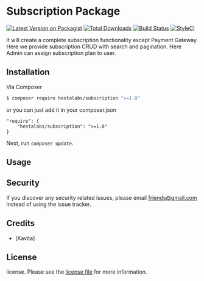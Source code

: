 # Subscription Package

[![Latest Version on Packagist][ico-version]][link-packagist]
[![Total Downloads][ico-downloads]][link-downloads]
[![Build Status][ico-travis]][link-travis]
[![StyleCI][ico-styleci]][link-styleci]

It will create a complete subscription functionality except Payment Gateway.
Here we provide subscription CRUD with search and pagination. Here Admin can assign subscription plan to user.


## Installation

Via Composer

``` bash
$ composer require hestalabs/subscription ">=1.0"
```

or you can just add it in your composer.json

```
"require": {
    "hestalabs/subscription": ">=1.0"
}
```

Next, run `composer update`.


## Usage


## Security

If you discover any security related issues, please email friends@gmail.com instead of using the issue tracker.

## Credits

- [Kavita]

## License

license. Please see the [license file](license.md) for more information.

[ico-version]: https://img.shields.io/packagist/v/hestalabs/subscription.svg?style=flat-square
[ico-downloads]: https://img.shields.io/packagist/dt/hestalabs/subscription.svg?style=flat-square
[ico-travis]: https://img.shields.io/travis/hestalabs/subscription/master.svg?style=flat-square
[ico-styleci]: https://styleci.io/repos/12345678/shield

[link-packagist]: https://packagist.org/packages/hestalabs/subscription
[link-downloads]: https://packagist.org/packages/hestalabs/subscription
[link-travis]: https://travis-ci.org/hestalabs/subscription
[link-styleci]: https://styleci.io/repos/12345678
[link-author]: https://github.com/hestalabs
[link-contributors]: ../../contributors]
       

